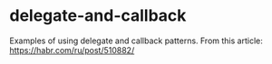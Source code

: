 # delegate-and-callback
Examples of using delegate and callback patterns.
From this article:
https://habr.com/ru/post/510882/
